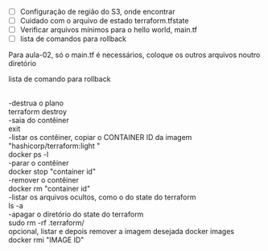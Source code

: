 


- [ ] Configuração de região do S3, onde encontrar
- [ ] Cuidado com o arquivo de estado terraform.tfstate
- [ ] Verificar arquivos mínimos para o hello world, main.tf
- [ ] lista de comandos para rollback

Para aula-02, só o main.tf é necessários, coloque os outros arquivos noutro diretório

lista de comando para rollback

<br>-destrua o plano
<br>terraform destroy
<br>-saia do contêiner
<br>exit
<br>-listar os contêiner, copiar o CONTAINER ID da imagem "hashicorp/terraform:light "
<br>docker ps -l
<br>-parar o contêiner
<br>docker stop "container id"
<br>-remover o contêiner
<br>docker rm "container id"
<br>-listar os arquivos ocultos, como o do state do terraform
<br>ls -a
<br>-apagar o diretório do state do terraform
<br>sudo rm -rf .terraform/
<br> opcional, listar e depois remover a imagem desejada
docker images  
docker rmi "IMAGE ID"


